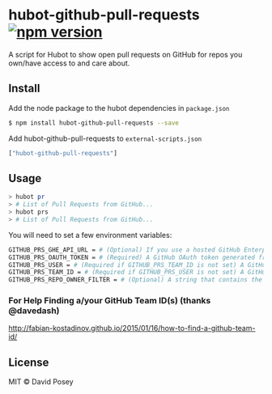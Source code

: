 # hubot-github-pull-requests [![npm version](https://badge.fury.io/js/hubot-github-pull-requests.svg)](https://badge.fury.io/js/hubot-github-pull-requests)

A script for Hubot to show open pull requests on GitHub for repos you own/have access to and care about.


## Install

Add the node package to the hubot dependencies in `package.json`

```bash
$ npm install hubot-github-pull-requests --save
```

Add hubot-github-pull-requests to `external-scripts.json`

```javascript
["hubot-github-pull-requests"]
```


## Usage

```bash
> hubot pr
> # List of Pull Requests from GitHub...
> hubot prs
> # List of Pull Requests from GitHub...
```

You will need to set a few environment variables:

```bash
GITHUB_PRS_GHE_API_URL = # (Optional) If you use a hosted GitHub Enterprise server, this is your v3 API URL. (E.g. github.yourdomain.com/api/v3)
GITHUB_PRS_OAUTH_TOKEN = # (Required) A GitHub OAuth token generated from your account.
GITHUB_PRS_USER = # (Required if GITHUB_PRS_TEAM_ID is not set) A GitHub username.
GITHUB_PRS_TEAM_ID = # (Required if GITHUB_PRS_USER is not set) A GitHub Team ID returned from GitHub's API. Takes precendence over GITHUB_PRS_USER.
GITHUB_PRS_REPO_OWNER_FILTER = # (Optional) A string that contains the names of users you'd like to filter by. (Helpful when you have a lot of forks on your repos that you don't care about.)
```

### For Help Finding a/your GitHub Team ID(s) (thanks @davedash)
http://fabian-kostadinov.github.io/2015/01/16/how-to-find-a-github-team-id/

## License

MIT © David Posey
